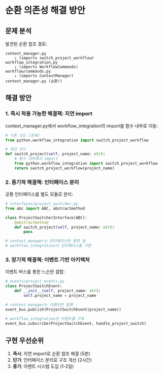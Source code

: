 # 순환 의존성 해결 방안

## 문제 분석
발견된 순환 참조 경로:
```
context_manager.py 
    ↓ (imports switch_project_workflow)
workflow_integration.py 
    ↓ (imports WorkflowCommands)
workflow/commands.py 
    ↓ (imports ContextManager)
context_manager.py (순환!)
```

## 해결 방안

### 1. 즉시 적용 가능한 해결책: 지연 import
context_manager.py에서 workflow_integration의 import를 함수 내부로 이동:

```python
# 기존 코드 (문제)
from python.workflow_integration import switch_project_workflow

# 개선 코드
def switch_project(self, project_name: str):
    # 함수 내부에서 import
    from python.workflow_integration import switch_project_workflow
    return switch_project_workflow(project_name)
```

### 2. 중기적 해결책: 인터페이스 분리
공통 인터페이스를 별도 모듈로 분리:

```python
# interfaces/project_switcher.py
from abc import ABC, abstractmethod

class ProjectSwitcherInterface(ABC):
    @abstractmethod
    def switch_project(self, project_name: str):
        pass

# context_manager는 인터페이스만 알면 됨
# workflow_integration이 인터페이스를 구현
```

### 3. 장기적 해결책: 이벤트 기반 아키텍처
이벤트 버스를 통한 느슨한 결합:

```python
# events/project_events.py
class ProjectSwitchEvent:
    def __init__(self, project_name: str):
        self.project_name = project_name

# context_manager는 이벤트만 발행
event_bus.publish(ProjectSwitchEvent(project_name))

# workflow_integration은 이벤트를 구독
event_bus.subscribe(ProjectSwitchEvent, handle_project_switch)
```

## 구현 우선순위
1. **즉시**: 지연 import로 순환 참조 해결 (5분)
2. **단기**: 인터페이스 분리로 구조 개선 (2시간)
3. **중기**: 이벤트 시스템 도입 (1-2일)
